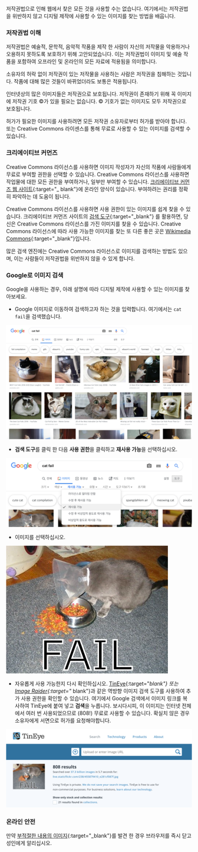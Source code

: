 저작권법으로 인해 웹에서 찾은 모든 것을 사용할 수는 없습니다. 여기에서는 저작권법을 위반하지 않고 디지털 제작에 사용할 수 있는 이미지를 찾는 방법을 배웁니다.

### 저작권법 이해

저작권법은 예술적, 문학적, 음악적 작품을 제작 한 사람이 자신의 저작물을 악용하거나 오용하지 못하도록 보호하기 위해 고안되었습니다. 이는 저작권법이 이미지 및 예술 작품을 포함하여 오프라인 및 온라인의 모든 자료에 적용됨을 의미합니다.

소유자의 허락 없이 저작권이 있는 저작물을 사용하는 사람은 저작권을 침해하는 것입니다. 작품에 대해 많은 것들이 바뀌었더라도 보통은 적용됩니다.

인터넷상의 많은 이미지들은 저작권으로 보호됩니다. 저작권이 존재하기 위해 꼭 이미지에 저작권 기호 ©가 있을 필요는 없습니다. © 기호가 없는 이미지도 모두 저작권으로 보호됩니다.

허가가 필요한 이미지를 사용하려면 모든 저작권 소유자로부터 허가를 받아야 합니다. 또는 Creative Commons 라이센스를 통해 무료로 사용할 수 있는 이미지를 검색할 수 있습니다.

### 크리에이티브 커먼즈

Creative Commons 라이선스를 사용하면 이미지 작성자가 자신의 작품에 사람들에게 무료로 부여할 권한을 선택할 수 있습니다. Creative Commons 라이선스를 사용하면 작업물에 대한 모든 권한을 부여하거나, 일부만 부여할 수 있습니다. [크리에이티브 커먼즈 웹 사이트](https://creativecommons.org/){:target="_ blank"}에 온라인 양식이 있습니다. 부여하려는 권리를 정확히 파악하는 데 도움이 됩니다.

Creative Commons 라이선스를 사용하면 사용 권한이 있는 이미지를 쉽게 찾을 수 있습니다. 크리에이티브 커먼즈 사이트의 [검색 도구](https://search.creativecommons.org/){:target="_blank"} 를 활용하면, 당신은 Creative Commons 라이선스를 가진 이미지를 찾을 수 있습니다. Creative Commons 라이선스에 따라 사용 가능한 이미지를 찾는 또 다른 좋은 곳은 [Wikimedia Commons](https://commons.wikimedia.org/wiki/Main_Page){:target="_blank"}입니다.

많은 검색 엔진에는 Creative Commons 라이선스로 이미지를 검색하는 방법도 있으며, 이는 사람들이 저작권법을 위반하지 않을 수 있게 합니다.

### Google로 이미지 검색

Google을 사용하는 경우, 아래 설명에 따라 디지털 제작에 사용할 수 있는 이미지를 찾아보세요.

+ Google 이미지로 이동하여 검색하고자 하는 것을 입력합니다. 여기에서는 `cat fail`을 검색했습니다.

![Cat Fail 검색](images/catfailsearch.png)

+ **검색 도구**를 클릭 한 다음 **사용 권한**을 클릭하고 **재사용 가능**을 선택하십시오.

![재사용으로 표시](images/labeledforreuse.png)

+ 이미지를 선택하십시오.

![고양이 실패](images/catfail.png)

+ 자유롭게 사용 가능한지 다시 확인하십시오. [TinEye](https://www.tineye.com/){:target="_blank"} 또는 [Image Raider](https://www.imageraider.com/){:target="_ blank"}과 같은 역방향 이미지 검색 도구를 사용하여 추가 사용 권한을 확인할 수 있습니다. 여기에서 Google 검색에서 이미지 링크를 복사하여 TinEye에 붙여 넣고 **검색**을 누릅니다. 보시다시피, 이 이미지는 인터넷 전체에서 여러 번 사용되었으므로 (808!) 무료로 사용할 수 있습니다. 확실치 않은 경우 소유자에게 서면으로 허가를 요청해야합니다.

![역 검색](images/reversesearch.png)

### 온라인 안전

만약 [부적절한 내용의 이미지](https://www.thinkuknow.co.uk/11_13/Need-advice/Things-you-see-online/){:target="_blank"}를 발견 한 경우 브라우저를 즉시 닫고 성인에게 알리십시오.
